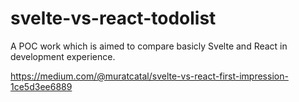 # svelte-vs-react-todolist

A POC work which is aimed to compare basicly Svelte and React in development experience.

https://medium.com/@muratcatal/svelte-vs-react-first-impression-1ce5d3ee6889
